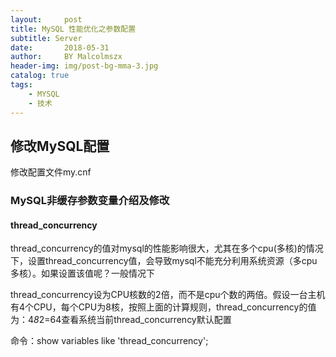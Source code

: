 ```yaml
---
layout:     post
title: MySQL 性能优化之参数配置
subtitle: Server
date:       2018-05-31
author:     BY Malcolmszx
header-img: img/post-bg-mma-3.jpg
catalog: true
tags:
    - MYSQL
    - 技术
---
```


## 修改MySQL配置

修改配置文件my.cnf

### MySQL非缓存参数变量介绍及修改

#### thread_concurrency

thread_concurrency的值对mysql的性能影响很大，尤其在多个cpu(多核)的情况下，设置thread_concurrency值，会导致mysql不能充分利用系统资源（多cpu多核）。如果设置该值呢？一般情况下

thread_concurrency设为CPU核数的2倍，而不是cpu个数的两倍。假设一台主机有4个CPU，每个CPU为8核，按照上面的计算规则，thread_concurrency的值为：4*8*2=64查看系统当前thread_concurrency默认配置

命令：show variables like 'thread_concurrency';


